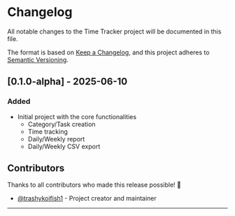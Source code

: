 # Changelog

All notable changes to the Time Tracker project will be documented in this file.

The format is based on [Keep a Changelog](https://keepachangelog.com/en/1.0.0/),
and this project adheres to [Semantic Versioning](https://semver.org/spec/v2.0.0.html).

## [0.1.0-alpha] - 2025-06-10

### Added

- Initial project with the core functionalities
  - Category/Task creation
  - Time tracking
  - Daily/Weekly report
  - Daily/Weekly CSV export

## Contributors

Thanks to all contributors who made this release possible! 🙏

- [@trashykoifish1](https://github.com/trashykoifish1) - Project creator and maintainer

---

[Unreleased]: https://github.com/yourusername/time-tracker/compare/v1.0.0...HEAD
[1.0.0]: https://github.com/yourusername/time-tracker/releases/tag/v1.0.0
